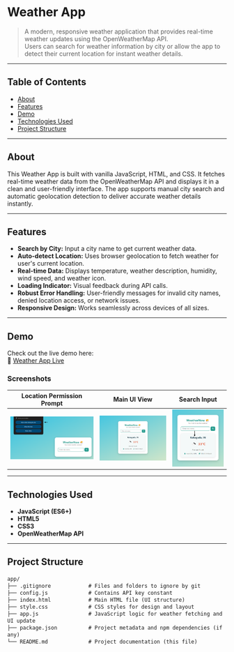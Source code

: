 # Weather App

> A modern, responsive weather application that provides real-time weather updates using the OpenWeatherMap API.  
> Users can search for weather information by city or allow the app to detect their current location for instant weather details.

---

## Table of Contents

- [About](#about)  
- [Features](#features)  
- [Demo](#demo)  
- [Technologies Used](#technologies-used)  
- [Project Structure](#project-structure)  
 

---

## About

This Weather App is built with vanilla JavaScript, HTML, and CSS. It fetches real-time weather data from the OpenWeatherMap API and displays it in a clean and user-friendly interface. The app supports manual city search and automatic geolocation detection to deliver accurate weather details instantly.

---

## Features

- **Search by City:** Input a city name to get current weather data.  
- **Auto-detect Location:** Uses browser geolocation to fetch weather for user's current location.  
- **Real-time Data:** Displays temperature, weather description, humidity, wind speed, and weather icon.  
- **Loading Indicator:** Visual feedback during API calls.  
- **Robust Error Handling:** User-friendly messages for invalid city names, denied location access, or network issues.  
- **Responsive Design:** Works seamlessly across devices of all sizes.  

---

## Demo

Check out the live demo here:  
🔗 [Weather App Live](https://udithshankarg.github.io/weather-app/)

### Screenshots

| Location Permission Prompt       | Main UI View                   | Search Input                |
|---------------------------------|-------------------------------|---------------------------------|
| ![Location](./screenshots/location.png)     | ![UI](./screenshots/ui.png)               | ![User Input](./screenshots/search.png)  |

---

## Technologies Used

- **JavaScript (ES6+)**  
- **HTML5**  
- **CSS3**  
- **OpenWeatherMap API**  

---

## Project Structure

```plaintext
app/
├── .gitignore            # Files and folders to ignore by git
├── config.js             # Contains API key constant
├── index.html            # Main HTML file (UI structure)
├── style.css             # CSS styles for design and layout
├── app.js                # JavaScript logic for weather fetching and UI update
├── package.json          # Project metadata and npm dependencies (if any)
└── README.md             # Project documentation (this file)
